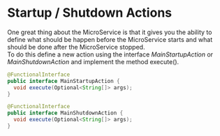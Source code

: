 # Startup / Shutdown Actions

One great thing about the MicroService is that it gives you the ability
to define what should be happen before the MicroService starts and what should
be done after the MicroService stopped.  
To do this define a new action using the interface *MainStartupAction* or *MainShutdownAction* and
implement the method execute().
```java
@FunctionalInterface
public interface MainStartupAction {
  void execute(Optional<String[]> args);
}

@FunctionalInterface
public interface MainShutdownAction {
  void execute(Optional<String[]> args);
}
```


